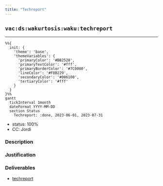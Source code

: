 ```yaml
---
title: "Techreport"
---
```

## `vac:ds:wakurtosis:waku:techreport`
---

```mermaid
%%{ 
  init: { 
    'theme': 'base', 
    'themeVariables': { 
      'primaryColor': '#BB2528', 
      'primaryTextColor': '#fff', 
      'primaryBorderColor': '#7C0000', 
      'lineColor': '#F8B229', 
      'secondaryColor': '#006100', 
      'tertiaryColor': '#fff' 
    } 
  } 
}%%
gantt
  tickInterval 1month
  dateFormat YYYY-MM-DD 
  section Status
    Techreport: :done, 2023-06-01, 2023-07-31
```

- status: 100%
- CC: Jordi

### Description


### Justification


### Deliverables

* [techreport](https://docs.google.com/document/d/1U3bzlbk_Z3ZxN9tPAnORfYdPRWyskMuShXbdxCj4xOM/edit?usp=sharing)



